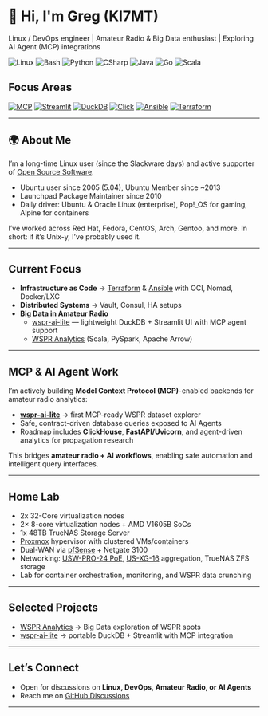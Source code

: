 # 👋 Hi, I'm Greg (KI7MT)

Linux / DevOps engineer | Amateur Radio & Big Data enthusiast | Exploring AI Agent (MCP) integrations

![Linux](https://img.shields.io/badge/Linux-Advanced-teal?style=flat-square)
![Bash](https://img.shields.io/badge/Bash-Advanced-teal?style=flat-square)
![Python](https://img.shields.io/badge/Python-Advanced-teal?style=flat-square)
![CSharp](https://img.shields.io/badge/CSharp-Intermediate-ffea00?style=flat-square)
![Java](https://img.shields.io/badge/Java-Intermediate-ffea00?style=flat-square)
![Go](https://img.shields.io/badge/Go-Learning-orange?style=flat-square)
![Scala](https://img.shields.io/badge/Scala-Learning-orange?style=flat-square)

## Focus Areas

[![MCP](https://img.shields.io/badge/AI--Agent_Ready-MCP-green?style=flat-square)](https://modelcontextprotocol.io/)
[![Streamlit](https://img.shields.io/badge/UI-Streamlit-blue?style=flat-square)](https://streamlit.io/)
[![DuckDB](https://img.shields.io/badge/Database-DuckDB-blue?style=flat-square)](https://duckdb.org/)
[![Click](https://img.shields.io/badge/CLI-Click-005571?style=flat-square)](https://click.palletsprojects.com/)
[![Ansible](https://img.shields.io/badge/IaC-Ansible-black?style=flat-square)](https://www.ansible.com/)
[![Terraform](https://img.shields.io/badge/IaC-Terraform-844FBA?style=flat-square)](https://www.terraform.io/)

---

## 🌍 About Me
I’m a long-time Linux user (since the Slackware days) and active supporter of [Open Source Software][].
- Ubuntu user since 2005 (5.04), Ubuntu Member since ~2013
- Launchpad Package Maintainer since 2010
- Daily driver: Ubuntu & Oracle Linux (enterprise), Pop!\_OS for gaming, Alpine for containers

I’ve worked across Red Hat, Fedora, CentOS, Arch, Gentoo, and more. In short: if it’s Unix-y, I’ve probably used it.

---

## Current Focus
- **Infrastructure as Code** → [Terraform][] & [Ansible][] with OCI, Nomad, Docker/LXC
- **Distributed Systems** → Vault, Consul, HA setups
- **Big Data in Amateur Radio**
  - [wspr-ai-lite](https://github.com/KI7MT/wspr-ai-lite) — lightweight DuckDB + Streamlit UI with MCP agent support
  - [WSPR Analytics][] (Scala, PySpark, Apache Arrow)

---

## MCP & AI Agent Work
I’m actively building **Model Context Protocol (MCP)**-enabled backends for amateur radio analytics:

- **[wspr-ai-lite](https://github.com/KI7MT/wspr-ai-lite)** → first MCP-ready WSPR dataset explorer
- Safe, contract-driven database queries exposed to AI Agents
- Roadmap includes **ClickHouse**, **FastAPI/Uvicorn**, and agent-driven analytics for propagation research

This bridges **amateur radio + AI workflows**, enabling safe automation and intelligent query interfaces.

---

## Home Lab
- 2x 32-Core virtualization nodes
- 2× 8-core virtualization nodes + AMD V1605B SoCs
- 1x 48TB TrueNAS Storage Server
- [Proxmox][] hypervisor with clustered VMs/containers
- Dual-WAN via [pfSense][] + Netgate 3100
- Networking: [USW-PRO-24 PoE][], [US-XG-16][] aggregation, TrueNAS ZFS storage
- Lab for container orchestration, monitoring, and WSPR data crunching

---

## Selected Projects
- [WSPR Analytics][] → Big Data exploration of WSPR spots
- [wspr-ai-lite](https://github.com/KI7MT/wspr-ai-lite) → portable DuckDB + Streamlit with MCP integration

---

## Let’s Connect
- Open for discussions on **Linux, DevOps, Amateur Radio, or AI Agents**
- Reach me on [GitHub Discussions](https://github.com/KI7MT/wspr-ai-lite/discussions)

---

<!-- Links (kept from your original for consistency) -->
[Open Source Software]: https://opensource.com/resources/what-open-source
[WSPR Analytics]: https://github.com/KI7MT/wspr-analytics
[WSPR]: https://www.physics.princeton.edu/pulsar/k1jt/wspr.html
[WSPRDAEMON]: http://wsprdaemon.org/
[Terraform]: https://www.terraform.io/
[Ansible]: https://www.ansible.com/
[Infastructure as Code]: https://developer.oracle.com/infrastructure-as-code/
[Nomad]: https://www.nomadproject.io/
[Proxmox]: https://www.proxmox.com/en/
[pfSense]: https://www.pfsense.org/
[US-XG-16]: https://store.ui.com/collections/unifi-network-switching/products/unifi-switch-16-xg
[USW-PRO-24 PoE]: https://store.ui.com/collections/unifi-network-switching/products/usw-pro-24-poe
[TrueNAS Core]: https://www.truenas.com/truenas-core/
[WSJTX UDP REST API]: https://github.com/KI7MT/wsjtx-logapi-go
